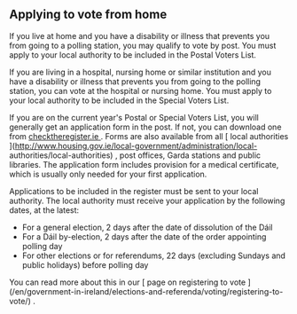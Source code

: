 ##  Applying to vote from home

If you live at home and you have a disability or illness that prevents you
from going to a polling station, you may qualify to vote by post. You must
apply to your local authority to be included in the Postal Voters List.

If you are living in a hospital, nursing home or similar institution and you
have a disability or illness that prevents you from going to the polling
station, you can vote at the hospital or nursing home. You must apply to your
local authority to be included in the Special Voters List.

If you are on the current year's Postal or Special Voters List, you will
generally get an application form in the post. If not, you can download one
from [ checktheregister.ie ](https://www.checktheregister.ie/en-IE/forms) .
Forms are also available from all [ local authorities
](http://www.housing.gov.ie/local-government/administration/local-
authorities/local-authorities) , post offices, Garda stations and public
libraries. The application form includes provision for a medical certificate,
which is usually only needed for your first application.

Applications to be included in the register must be sent to your local
authority. The local authority must receive your application by the following
dates, at the latest:

  * For a general election, 2 days after the date of dissolution of the Dáil 
  * For a Dáil by-election, 2 days after the date of the order appointing polling day 
  * For other elections or for referendums, 22 days (excluding Sundays and public holidays) before polling day 

You can read more about this in our [ page on registering to vote
](/en/government-in-ireland/elections-and-referenda/voting/registering-to-
vote/) .
